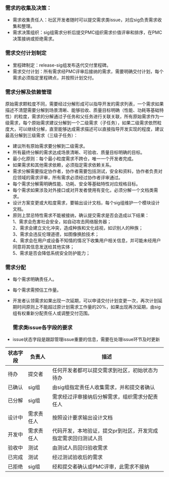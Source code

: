 ### 需求的收集及决策：
- 需求收集责任人：社区开发者随时可以提交需求类issue，对应sig负责需求收集和整理。
- 需求决策组织：sig组需求分析后提交PMC组织需求价值评审和排序，在PMC决策接纳或拒绝需求。

### 需求交付计划制定
- 里程碑制定：release-sig组发布迭代交付里程碑。
- 需求交付计划：所有需求经PMC评审后接纳的需求，需要明确交付计划，每个需求必须指定里程碑点，并按照计划交付。

### 需求分解及依赖管理
原始需求颗粒度不同，需要经过分解形成可以指导开发的需求列表，一个需求如果描述不清楚需要分解到场景清晰、能够验收、质量目标明确（性能、功耗等基础特性）的粒度，需求的分解通过子任务和父任务进行关联关联，所有原始需求作为一级需求，每个原始需求建议分解到一个二级需求（子任务），如果二级需求依然粒度大，可以继续分解，直至能够达成需求描述可以直接指导开发实现的程度，建议最高分解到三级需求（三级子任务）：
- 建议所有原始需求要分解到二级需求。
- 所有最终分解的需求达成场景清晰、可验收、质量目标明确的目标。
- 最小化原则：每个最小粒度需求不跨仓，唯一一个开发者完成。
- 如果需求和其他需求依赖，必须指定需求依赖关系。
- 需求分解需要指定协作者，协作者需要包括测试，安全和资料，协作者负责对应领域的需求评审，所有需求必须经过协作者评审通过。
- 每个需求分解需明确性能、功耗、安全等基础特性对应规格目标。
- 每个需求如果涉及对外接口或对开发者使用有变化，必须分解一个文档类需求。
- 设计方案变更或大粒度需求，要输出设计文档，每个sig组维护一个模块设计文档。
- 原则上禁忌特性需求不能被接纳，确认提交需求是否会造成以下结果：<br>
  1、需求会危害社会安全，如自动攻击网络服务器；<br>
  2、需求会建立文化冲突，造成种族和文化歧视，如识别人的种族；<br>
  3、需求会违反伦理道德，如图像换脸技术；<br>
  4、需求会在用户或设备不知情的情况下收集用户相关信息，并可能未经用户同意将其信息发送给其他实体；<br>
  5、需求是否会降低系统安全防护能力；

### 需求分配
- 每个需求明确责任人。
- 每个需求需预估工作量。
- 开发者认领需求如果出现一次延期，可以申请交付计划变更一次，再次计划延期时间原则上不能超过原计划需求工作量的20%，如果出现再次延期，由sig组有权重新分配责任人或调整交付范围。

  
  ### 需求类issue各字段的要求
- issue状态字段是跟踪管理issue重要的信息，需要在处理issue环节及时更新

|   状态字段 | 负责人  | 描述  |
| ------------ | ------------ | ------------ |
|  待办 | 提交者  | 任何开发者都可以提交需求到社区，初始状态为待办 |
|  已确认 |sig组   |由sig组指定责任人收集需求，并和提交者确认   |
|  已分解 |sig组   |需求经过评审接纳后分解需求，组织需求分配责任人   |
|  设计中 |需求责任人   | 按照设计要求输出设计文档  |
|  开发中 |需求责任人   | 代码开发，本地验证，提交pr到社区，开发完成指定需求回归测试人员  |
|  验收中 |测试   |由测试人员回归验收需求   |
|  已完成 |测试   |经过测试验收后的需求   |
|  已拒绝 |sig组   |经和提交者确认或PMC评审，此需求不接纳   |

  



